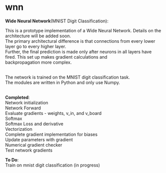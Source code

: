 # wnn
**Wide Neural Network**(MNIST Digit Classification):

This is a prototype implementation of a Wide Neural Network. Details on the architecture will be added soon. <br />
The primary architectural difference is that connections from every lower layer go to every higher layer. <br />
Further, the final prediction is made only after neurons in all layers have fired. This set up makes gradient calculations and <br />
backpropagation more complex. <br /> <br />



The network is trained on the MNIST digit classification task. <br />
The modules are written in Python and only use Numpy. <br /> <br />

**Completed**: <br />
Network initialization<br />
Network Forward <br />
Evaluate gradients - weights, v_in, and v_board <br /> 
Softmax <br />
Softmax Loss and derivative <br />
Vectorization  <br />
Complete gradient implementation for biases <br />
Update parameters with gradient <br />
Numerical gradient checker <br />
Test network gradients <br />


**To Do**: <br />
Train on mnist digit classification (in progress) <br />
